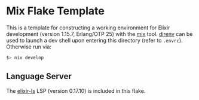 # Mix Flake Template

This is a template for constructing a working environment for Elixir development
(version 1.15.7, Erlang/OTP 25) with the [mix](https://hexdocs.pm/mix/1.12/Mix.html)
tool. [direnv](https://direnv.net/) can be used to launch a dev shell upon
entering this directory (refer to `.envrc`). Otherwise run via:
```bash
$> nix develop
```

## Language Server

The [elixir-ls](https://github.com/elixir-lsp/elixir-ls) LSP (version 0.17.10)
is included in this flake.
